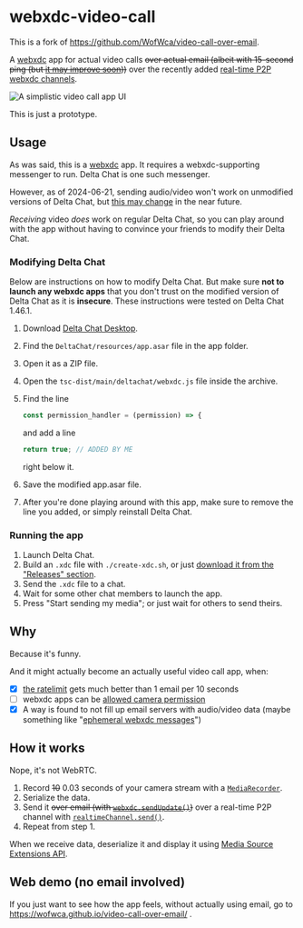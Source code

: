 # webxdc-video-call

<!-- Yep, actual video call over actual email. -->

This is a fork of <https://github.com/WofWca/video-call-over-email>.

A [webxdc](https://webxdc.org) app for actual video calls ~~over actual email (albeit with 15-second ping (but [it may improve soon](https://github.com/deltachat/deltachat-core-rust/pull/4904)))~~ over the recently added [real-time P2P webxdc channels](https://webxdc.org/docs/spec/joinRealtimeChannel.html).

![A simplistic video call app UI](./screenshot.jpg)

This is just a prototype.

## Usage

As was said, this is a [webxdc](https://webxdc.org) app. It requires a webxdc-supporting messenger to run. Delta Chat is one such messenger.

However, as of 2024-06-21, sending audio/video won't work on unmodified versions of Delta Chat, but [this may change](https://support.delta.chat/t/allow-access-to-camera-geolocation-other-web-apis/2446?u=wofwca) in the near future.

_Receiving_ video _does_ work on regular Delta Chat,
so you can play around with the app
without having to convince your friends to modify their Delta Chat.

### Modifying Delta Chat

Below are instructions on how to modify Delta Chat. But make sure **not to launch any webxdc apps** that you don't trust on the modified version of Delta Chat as it is **insecure**. These instructions were tested on Delta Chat 1.46.1.

1. Download [Delta Chat Desktop](https://delta.chat/).
2. Find the `DeltaChat/resources/app.asar` file in the app folder.
3. Open it as a ZIP file.
4. Open the `tsc-dist/main/deltachat/webxdc.js` file inside the archive.
5. Find the line

    ```javascript
    const permission_handler = (permission) => {
    ```

    and add a line

    ```javascript
    return true; // ADDED BY ME
    ```

    right below it.
6. Save the modified app.asar file.
7. After you're done playing around with this app, make sure to remove the line you added, or simply reinstall Delta Chat.

### Running the app

1. Launch Delta Chat.
2. Build an `.xdc` file with `./create-xdc.sh`, or just [download it from the "Releases" section](https://github.com/WofWca/video-call-over-email/releases/latest/download/webxdc-video-call.xdc).
3. Send the `.xdc` file to a chat.
4. Wait for some other chat members to launch the app.
5. Press "Start sending my media"; or just wait for others to send theirs.

<!-- This comment is irrelevant for real-time channels -->
<!-- Keep in mind that video data takes a lot of space. Make sure not to waste the storage quota on your email server. The expected bitrate in this app for audio + video is ~50 MB / hour per member and ~2 MB / hour per member for just audio. -->

## Why

Because it's funny.

And it might actually become an actually useful video call app, when:

- [x] [the ratelimit](https://github.com/deltachat/deltachat-core-rust/blob/212751f173139aab3daadcd77388b3551004cabe/src/context.rs#L382) gets much better than 1 email per 10 seconds
- [ ] webxdc apps can be [allowed camera permission](https://support.delta.chat/t/allow-access-to-camera-geolocation-other-web-apis/2446?u=wofwca)
- [x] A way is found to not fill up email servers with audio/video data (maybe something like "[ephemeral webxdc messages](https://webxdc.org/docs/spec/joinRealtimeChannel.html)")

## How it works

Nope, it's not WebRTC.

1. Record ~~10~~ 0.03 seconds of your camera stream with a [`MediaRecorder`](https://developer.mozilla.org/en-US/docs/Web/API/MediaStream_Recording_API).
2. Serialize the data.
3. Send it ~~over email (with [`webxdc.sendUpdate()`](https://docs.webxdc.org/spec/sendUpdate.html))~~ over a real-time P2P channel with [`realtimeChannel.send()`](https://webxdc.org/docs/spec/joinRealtimeChannel.html#realtimechannelsenddata).
4. Repeat from step 1.

When we receive data, deserialize it and display it using [Media Source Extensions API](https://developer.mozilla.org/en-US/docs/Web/API/Media_Source_Extensions_API).

## Web demo (no email involved)

If you just want to see how the app feels, without actually using email, go to <https://wofwca.github.io/video-call-over-email/> .
